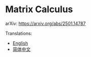 # Matrix Calculus
arXiv: https://arxiv.org/abs/2501.14787

Translations:
- [English](./en-US/)
- [简体中文](./ru-RU/)

